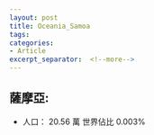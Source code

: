 ```yaml
---
layout: post
title: Oceania_Samoa
tags: 
categories:
- Article
excerpt_separator:  <!--more-->
---
```

## 薩摩亞:
- 人口： 20.56 萬 世界佔比 0.003%